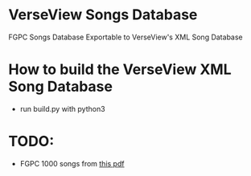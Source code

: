 # VerseView Songs Database
FGPC Songs Database Exportable to VerseView's XML Song Database

# How to build the VerseView XML Song Database
- run build.py with python3

# TODO:
- FGPC 1000 songs from [this pdf](res/FGPC%201000%20-%20Song%20Book.pdf)
